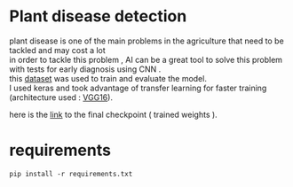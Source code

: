
<h1>Plant disease detection</h1>
plant disease is one of the main problems in the agriculture that need to be tackled and may cost a lot <br>
in order to tackle this problem , AI can be a great tool to solve this problem with tests for early diagnosis using CNN .<br>
this <a href="https://www.kaggle.com/saroz014/plant-diseases">dataset</a> was used to train and evaluate the model.<br>
I used keras and took advantage of transfer learning for faster training (architecture used : <a href="https://keras.io/applications/#vgg16">VGG16</a>).<br>

here is the <a href="https://drive.google.com/file/d/1-K-ZwprY9CjkqD_dtlm9Q0SOTLpH2fh_/view">link</a> to the final checkpoint ( trained weights ). 

# requirements
```
pip install -r requirements.txt

```  